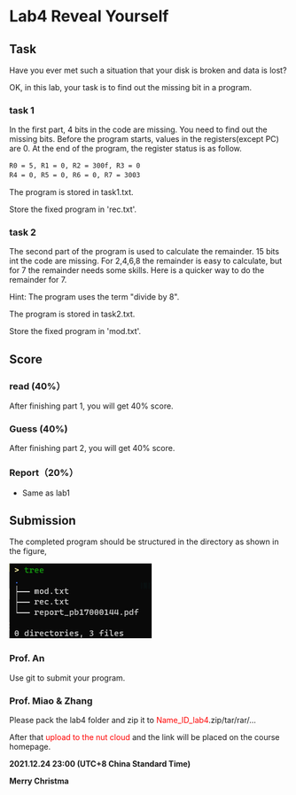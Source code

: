 # Lab4 Reveal Yourself

## Task

Have you ever met such a situation that your disk is broken and data is lost?

OK, in this lab, your task is to find out the missing bit in a program.

### task 1

In the first part, 4 bits in the code are missing. You need to find out the missing bits. Before the program starts, values in the registers(except PC) are 0. At the end of the program, the register status is as follow.

```bash
R0 = 5, R1 = 0, R2 = 300f, R3 = 0
R4 = 0, R5 = 0, R6 = 0, R7 = 3003
```

The program is stored in task1.txt.

Store the fixed program in 'rec.txt'.

### task 2

The second part of the program is used to calculate the remainder. 15 bits int the code are missing. For 2,4,6,8 the remainder is easy to calculate, but for 7 the remainder needs some skills. Here is a quicker way to do the remainder for 7.

Hint: The program uses the term "divide by 8".

The program is stored in task2.txt.

Store the fixed program in 'mod.txt'.

## Score

### read (40%）

After finishing part 1, you will get 40% score.

### Guess (40%)

After finishing part 2, you will get 40% score.

### Report（20%）

- Same as lab1

## Submission

The completed program should be structured in the directory as shown in the figure,

![image1](./images/image1.png)

### Prof. An

Use git to submit your program.

### Prof. Miao & Zhang

Please pack the lab4 folder and zip it to <font color=red>Name\_ID\_lab4</font>.zip/tar/rar/...

After that <font color=red>upload to the nut cloud</font> and the link will be placed on the course homepage.

**2021.12.24 23:00 (UTC+8 China Standard Time)**

**Merry Christma**
